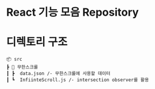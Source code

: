 # React 기능 모음 Repository

# 디렉토리 구조

```
📦 src
┣ 📂 무한스크롤
┃ ┣  data.json /- 무한스크롤에 사용할 데이터
┃ ┗  InfiinteScroll.js /- intersection observer를 활용
```
